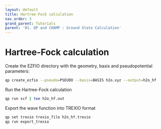 ```yaml
---
layout: default
title: Hartree-Fock calculation
nav_order: 3
grand_parent: Tutorials
parent: '01. QP and CHAMP : Ground State Calculation'
---
```


# Hartree-Fock calculation

Create the EZFIO directory with the geometry, basis and pseudopotential
parameters:

```bash
qp create_ezfio --pseudo=PSEUDO --basis=BASIS h2o.xyz --output=h2o_hf
```

Run the Hartree-Fock calculation

```bash
qp run scf | tee h2o_hf.out
```

Export the wave function into TREXIO format

```bash
qp set trexio trexio_file h2o_hf.trexio
qp run export_trexio
```
